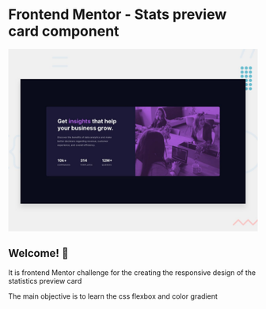 # Frontend Mentor - Stats preview card component

![Design preview for the Stats preview card component coding challenge](preview.jpg)

## Welcome! 👋

It is frontend Mentor challenge for the creating the responsive design of the statistics preview card

The main objective is to learn the css flexbox and color gradient
